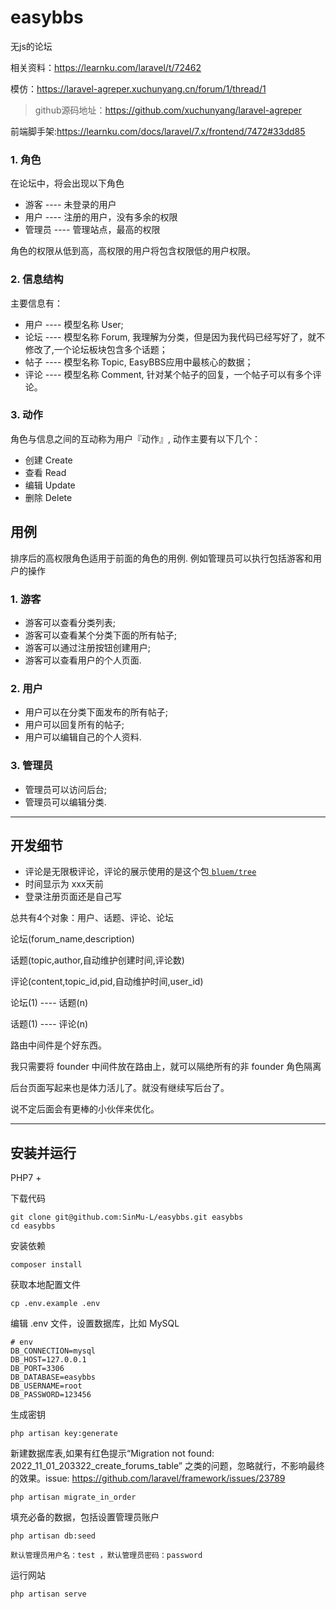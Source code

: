# easybbs


无js的论坛

相关资料：https://learnku.com/laravel/t/72462

模仿：https://laravel-agreper.xuchunyang.cn/forum/1/thread/1
> github源码地址：https://github.com/xuchunyang/laravel-agreper

前端脚手架:https://learnku.com/docs/laravel/7.x/frontend/7472#33dd85



### 1. 角色
在论坛中，将会出现以下角色

- 游客 ---- 未登录的用户
- 用户 ---- 注册的用户，没有多余的权限
- 管理员 ---- 管理站点，最高的权限

角色的权限从低到高，高权限的用户将包含权限低的用户权限。


### 2. 信息结构
主要信息有：
- 用户 ---- 模型名称 User;
- 论坛 ---- 模型名称 Forum, 我理解为分类，但是因为我代码已经写好了，就不修改了,一个论坛板块包含多个话题；
- 帖子 ---- 模型名称 Topic, EasyBBS应用中最核心的数据；
- 评论 ---- 模型名称 Comment, 针对某个帖子的回复，一个帖子可以有多个评论。


### 3. 动作
角色与信息之间的互动称为用户『动作』, 动作主要有以下几个：
- 创建 Create
- 查看 Read
- 编辑 Update
- 删除 Delete



## 用例
排序后的高权限角色适用于前面的角色的用例. 例如管理员可以执行包括游客和用户的操作

### 1. 游客
- 游客可以查看分类列表;
- 游客可以查看某个分类下面的所有帖子;
- 游客可以通过注册按钮创建用户;
- 游客可以查看用户的个人页面.
    
### 2. 用户
- 用户可以在分类下面发布的所有帖子;
- 用户可以回复所有的帖子;
- 用户可以编辑自己的个人资料.
    
    
### 3. 管理员
- 管理员可以访问后台;
- 管理员可以编辑分类.



-----------------------------------------

## 开发细节
   - 评论是无限极评论，评论的展示使用的是这个包[ `bluem/tree` ](https://github.com/BlueM/Tree)
   - 时间显示为 xxx天前
   - 登录注册页面还是自己写


总共有4个对象：用户、话题、评论、论坛

论坛(forum_name,description)

话题(topic,author,自动维护创建时间,评论数)

评论(content,topic_id,pid,自动维护时间,user_id)

论坛(1) ---- 话题(n)

话题(1) ---- 评论(n)


路由中间件是个好东西。

我只需要将 founder 中间件放在路由上，就可以隔绝所有的非 founder 角色隔离

后台页面写起来也是体力活儿了。就没有继续写后台了。

说不定后面会有更棒的小伙伴来优化。



----------------------------------------------------

## 安装并运行

PHP7 +

下载代码
```shell
git clone git@github.com:SinMu-L/easybbs.git easybbs
cd easybbs
```

安装依赖
```shell
composer install
```

获取本地配置文件
```shell
cp .env.example .env
```

编辑 .env 文件，设置数据库，比如 MySQL
```shell
# env
DB_CONNECTION=mysql
DB_HOST=127.0.0.1
DB_PORT=3306
DB_DATABASE=easybbs
DB_USERNAME=root
DB_PASSWORD=123456

```

生成密钥
```shell
php artisan key:generate
```

新建数据库表,如果有红色提示“Migration not found: 2022_11_01_203322_create_forums_table” 之类的问题，忽略就行，不影响最终的效果。issue: https://github.com/laravel/framework/issues/23789
```shell
php artisan migrate_in_order
```

填充必备的数据，包括设置管理员账户
```shell
php artisan db:seed

默认管理员用户名：test ，默认管理员密码：password
```

运行网站
```shell
php artisan serve
```
